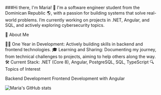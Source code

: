 ###Hi there, I'm Maria! 👋
I'm a software engineer student from the Dominican Republic 🌎, with a passion for building systems that solve real-world problems. I’m currently working on projects in .NET, Angular, and SQL, and actively exploring cybersecurity topics.

💼 About Me

🧑‍💻 One Year in Development: Actively building skills in backend and frontend technologies.
🎓 Learning and Sharing: Documenting my journey, from technical challenges to projects, aiming to help others along the way.
🛠 Current Stack: .NET (Core 8), Angular, PostgreSQL, SQL, TypeScript
🔍 Topics of Interest

Backend Development
Frontend Development with Angular

![Maria's GitHub stats](https://github-readme-stats.vercel.app/api?username=MariaGarce&show_icons=true&theme=radical)
